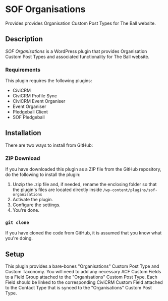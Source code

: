 # SOF Organisations

Provides provides Organisation Custom Post Types for The Ball website.

## Description

*SOF Organisations* is a WordPress plugin that provides Organisation Custom Post Types and associated functionality for The Ball website.

### Requirements

This plugin requires the following plugins:

* CiviCRM
* CiviCRM Profile Sync
* CiviCRM Event Organiser
* Event Organiser
* Pledgeball Client
* SOF Pledgeball

## Installation

There are two ways to install from GitHub:

### ZIP Download

If you have downloaded this plugin as a ZIP file from the GitHub repository, do the following to install the plugin:

1. Unzip the .zip file and, if needed, rename the enclosing folder so that the plugin's files are located directly inside `/wp-content/plugins/sof-organisations`
2. Activate the plugin.
3. Configure the settings.
4. You're done.

### `git clone`

If you have cloned the code from GitHub, it is assumed that you know what you're doing.

## Setup

This plugin provides a bare-bones "Organisations" Custom Post Type and Custom Taxonomy. You will need to add any necessary ACF Custom Fields to a Field Group attached to the "Organisations" Custom Post Type. Each Field should be linked to the corresponding CiviCRM Custom Field attached to the Contact Type that is synced to the "Organisations" Custom Post Type.
